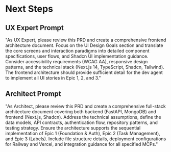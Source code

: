 # Next Steps

## UX Expert Prompt

"As UX Expert, please review this PRD and create a comprehensive frontend architecture document. Focus on the UI Design Goals section and translate the core screens and interaction paradigms into detailed component specifications, user flows, and Shadcn UI implementation guidance. Consider accessibility requirements (WCAG AA), responsive design patterns, and the technical stack (Next.js 14, TypeScript, Shadcn, Tailwind). The frontend architecture should provide sufficient detail for the dev agent to implement all UI stories in Epic 1, 2, and 3."

## Architect Prompt

"As Architect, please review this PRD and create a comprehensive full-stack architecture document covering both backend (FastAPI, MongoDB) and frontend (Next.js, Shadcn). Address the technical assumptions, define the data models, API contracts, authentication flow, repository patterns, and testing strategy. Ensure the architecture supports the sequential implementation of Epic 1 (Foundation & Auth), Epic 2 (Task Management), and Epic 3 (Labels). Include file structure details, deployment configurations for Railway and Vercel, and integration guidance for all specified MCPs."
